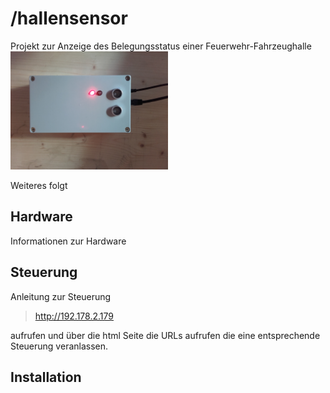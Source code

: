 # /hallensensor
Projekt zur Anzeige des Belegungsstatus einer Feuerwehr-Fahrzeughalle
<img src="/Doku/20180308_111310.jpg" width="50%" height="50%">

Weiteres folgt
## Hardware
Informationen zur Hardware

## Steuerung
Anleitung zur Steuerung
> http://192.178.2.179 

aufrufen und über die html Seite die URLs aufrufen die eine entsprechende Steuerung veranlassen.

## Installation


